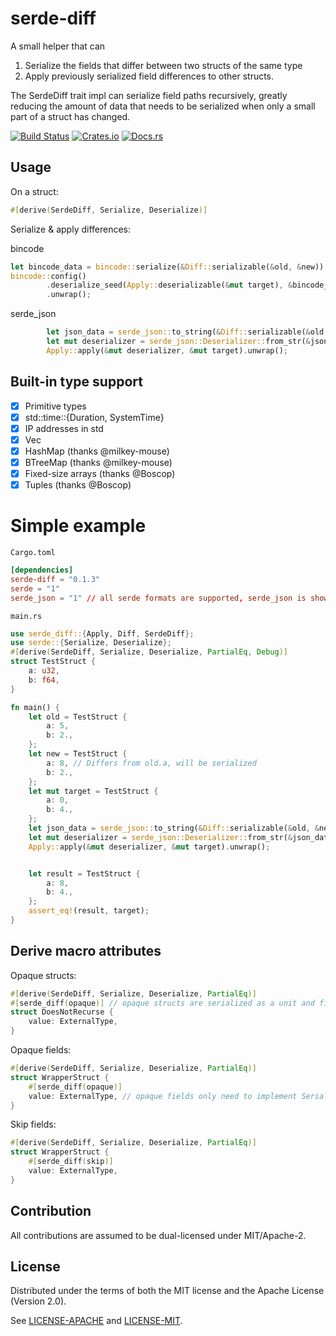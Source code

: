 # serde-diff

A small helper that can
1. Serialize the fields that differ between two structs of the same type 
2. Apply previously serialized field differences to other structs.

The SerdeDiff trait impl can serialize field paths recursively, greatly reducing the amount of data that needs to be serialized when only a small part of a struct has changed. 

[![Build Status][build_img]][build_lnk] [![Crates.io][crates_img]][crates_lnk] [![Docs.rs][doc_img]][doc_lnk]

[build_img]: https://travis-ci.org/amethyst/serde-diff.svg
[build_lnk]: https://travis-ci.org/amethyst/serde-diff
[crates_img]: https://img.shields.io/crates/v/serde-diff.svg
[crates_lnk]: https://crates.io/crates/serde-diff
[doc_img]: https://docs.rs/serde-diff/badge.svg
[doc_lnk]: https://docs.rs/serde-diff

## Usage
On a struct:
```rust
#[derive(SerdeDiff, Serialize, Deserialize)]
```

Serialize & apply differences:

bincode
```rust
let bincode_data = bincode::serialize(&Diff::serializable(&old, &new)).unwrap();
bincode::config()
        .deserialize_seed(Apply::deserializable(&mut target), &bincode_data)
        .unwrap();
```
serde_json
```rust
        let json_data = serde_json::to_string(&Diff::serializable(&old, &new)).unwrap();
        let mut deserializer = serde_json::Deserializer::from_str(&json_data);
        Apply::apply(&mut deserializer, &mut target).unwrap();
```

## Built-in type support
- [x] Primitive types
- [x] std::time::{Duration, SystemTime}
- [x] IP addresses in std
- [x] Vec
- [x] HashMap (thanks @milkey-mouse)
- [x] BTreeMap (thanks @milkey-mouse)
- [x] Fixed-size arrays (thanks @Boscop)
- [x] Tuples (thanks @Boscop)

# Simple example

`Cargo.toml`
```toml
[dependencies]
serde-diff = "0.1.3"
serde = "1"
serde_json = "1" // all serde formats are supported, serde_json is shown in this example
```
`main.rs`
```rust
use serde_diff::{Apply, Diff, SerdeDiff};
use serde::{Serialize, Deserialize};
#[derive(SerdeDiff, Serialize, Deserialize, PartialEq, Debug)]
struct TestStruct {
    a: u32,
    b: f64,
}

fn main() {
    let old = TestStruct {
        a: 5,
        b: 2.,
    };
    let new = TestStruct {
        a: 8, // Differs from old.a, will be serialized
        b: 2.,
    };
    let mut target = TestStruct {
        a: 0,
        b: 4.,
    };
    let json_data = serde_json::to_string(&Diff::serializable(&old, &new)).unwrap();
    let mut deserializer = serde_json::Deserializer::from_str(&json_data);
    Apply::apply(&mut deserializer, &mut target).unwrap();


    let result = TestStruct {
        a: 8,
        b: 4.,
    };
    assert_eq!(result, target);
}
```

## Derive macro attributes
Opaque structs:
```rust
#[derive(SerdeDiff, Serialize, Deserialize, PartialEq)]
#[serde_diff(opaque)] // opaque structs are serialized as a unit and fields do not need to implement SerdeDiff
struct DoesNotRecurse {
    value: ExternalType, 
}
```

Opaque fields:
```rust
#[derive(SerdeDiff, Serialize, Deserialize, PartialEq)]
struct WrapperStruct {
    #[serde_diff(opaque)]
    value: ExternalType, // opaque fields only need to implement Serialize + Deserialize + PartialEq,
}
```

Skip fields:
```rust
#[derive(SerdeDiff, Serialize, Deserialize, PartialEq)]
struct WrapperStruct {
    #[serde_diff(skip)]
    value: ExternalType,
}
```

## Contribution

All contributions are assumed to be dual-licensed under MIT/Apache-2.

## License

Distributed under the terms of both the MIT license and the Apache License (Version 2.0).

See [LICENSE-APACHE](LICENSE-APACHE) and [LICENSE-MIT](LICENSE-MIT).
